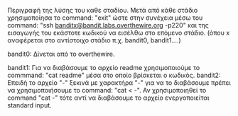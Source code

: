 Περιγραφή της λύσης του καθε σταδίου. Μετά από κάθε στάδιο χρησιμοποίησα το command: "exit" ώστε στην συνέχεια μέσω του command:
"ssh banditx@bandit.labs.overthewire.org -p220" και της εισαγωγής του εκάστοτε κωδικού να εισέλθω στο επόμενο στάδιο.
(όπου x αναφέρεται στο αντίστοιχο στάδιο π.χ. bandit0, bandit1....)

bandit0: Δίνεται από το overthewire.

bandit1: Για να διαβάσουμε το αρχείο readme χρησιμοποιούμε το commmand: "cat readme" μέσα στο οποίο βρίσκεται ο κωδικός.
bandit2: Επειδή το αρχείο "-" ξεκινά με χαρακτήρα "-" για να το διαβάσουμε πρέπει να χρησιμοποιήσουμε το command: "cat < -". Αν χρησιμοποιηθεί το command "cat -" τότε αντί να διαβάσουμε το αρχείο ενεργοποιείται standard input.
